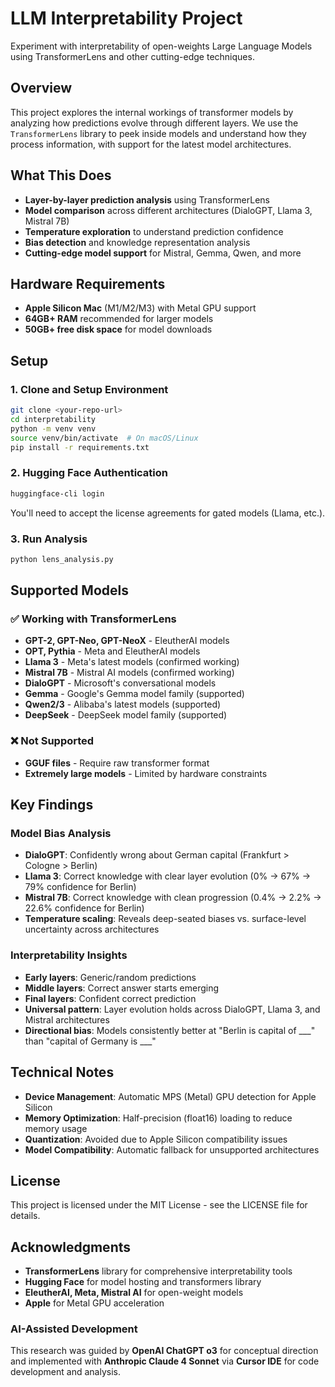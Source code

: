 # LLM Interpretability Project

Experiment with interpretability of open-weights Large Language Models using TransformerLens and other cutting-edge techniques.

## Overview

This project explores the internal workings of transformer models by analyzing how predictions evolve through different layers. We use the `TransformerLens` library to peek inside models and understand how they process information, with support for the latest model architectures.

## What This Does

- **Layer-by-layer prediction analysis** using TransformerLens
- **Model comparison** across different architectures (DialoGPT, Llama 3, Mistral 7B)
- **Temperature exploration** to understand prediction confidence
- **Bias detection** and knowledge representation analysis
- **Cutting-edge model support** for Mistral, Gemma, Qwen, and more

## Hardware Requirements

- **Apple Silicon Mac** (M1/M2/M3) with Metal GPU support
- **64GB+ RAM** recommended for larger models
- **50GB+ free disk space** for model downloads

## Setup

### 1. Clone and Setup Environment

```bash
git clone <your-repo-url>
cd interpretability
python -m venv venv
source venv/bin/activate  # On macOS/Linux
pip install -r requirements.txt
```

### 2. Hugging Face Authentication

```bash
huggingface-cli login
```

You'll need to accept the license agreements for gated models (Llama, etc.).

### 3. Run Analysis

```bash
python lens_analysis.py
```

## Supported Models

### ✅ Working with TransformerLens
- **GPT-2, GPT-Neo, GPT-NeoX** - EleutherAI models
- **OPT, Pythia** - Meta and EleutherAI models  
- **Llama 3** - Meta's latest models (confirmed working)
- **Mistral 7B** - Mistral AI models (confirmed working)
- **DialoGPT** - Microsoft's conversational models
- **Gemma** - Google's Gemma model family (supported)
- **Qwen2/3** - Alibaba's latest models (supported)
- **DeepSeek** - DeepSeek model family (supported)

### ❌ Not Supported
- **GGUF files** - Require raw transformer format
- **Extremely large models** - Limited by hardware constraints

## Key Findings

### Model Bias Analysis
- **DialoGPT**: Confidently wrong about German capital (Frankfurt > Cologne > Berlin)
- **Llama 3**: Correct knowledge with clear layer evolution (0% → 67% → 79% confidence for Berlin)
- **Mistral 7B**: Correct knowledge with clean progression (0.4% → 2.2% → 22.6% confidence for Berlin)
- **Temperature scaling**: Reveals deep-seated biases vs. surface-level uncertainty across architectures

### Interpretability Insights
- **Early layers**: Generic/random predictions
- **Middle layers**: Correct answer starts emerging
- **Final layers**: Confident correct prediction
- **Universal pattern**: Layer evolution holds across DialoGPT, Llama 3, and Mistral architectures
- **Directional bias**: Models consistently better at "Berlin is capital of ___" than "capital of Germany is ___"



## Technical Notes

- **Device Management**: Automatic MPS (Metal) GPU detection for Apple Silicon
- **Memory Optimization**: Half-precision (float16) loading to reduce memory usage
- **Quantization**: Avoided due to Apple Silicon compatibility issues
- **Model Compatibility**: Automatic fallback for unsupported architectures



## License

This project is licensed under the MIT License - see the LICENSE file for details.

## Acknowledgments

- **TransformerLens** library for comprehensive interpretability tools
- **Hugging Face** for model hosting and transformers library
- **EleutherAI, Meta, Mistral AI** for open-weight models
- **Apple** for Metal GPU acceleration

### AI-Assisted Development
This research was guided by **OpenAI ChatGPT o3** for conceptual direction and implemented with **Anthropic Claude 4 Sonnet** via **Cursor IDE** for code development and analysis. 